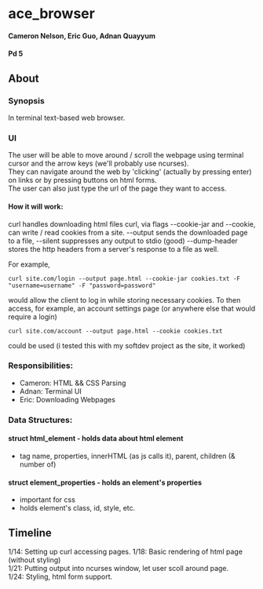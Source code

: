 # ace_browser

#### Cameron Nelson, Eric Guo, Adnan Quayyum  
#### Pd 5

## About
### Synopsis
In terminal text-based web browser.

### UI
The user will be able to move around / scroll the webpage using terminal cursor and the arrow keys (we'll probably use ncurses).    
They can navigate around the web by 'clicking' (actually by pressing enter) on links or by pressing buttons on html forms.  
The user can also just type the url of the page they want to access.

#### How it will work:
curl handles downloading html files
curl, via flags --cookie-jar and --cookie, can write / read cookies from a site.
--output sends the downloaded page to a file, --silent suppresses any output to stdio (good) 
--dump-header stores the http headers from a server's response to a file as well.

For example,
```
curl site.com/login --output page.html --cookie-jar cookies.txt -F "username=username" -F "password=password"
```
would allow the client to log in while storing necessary cookies.
To then access, for example, an account settings page (or anywhere else that would require a login) 
```
curl site.com/account --output page.html --cookie cookies.txt 
```
could be used (i tested this with my softdev project as the site, it worked)

### Responsibilities:
- Cameron: HTML && CSS Parsing
- Adnan: Terminal UI
- Eric: Downloading Webpages

### Data Structures:
#### struct html_element - holds data about html element
- tag name, properties, innerHTML (as js calls it), parent, children (& number of)

#### struct element_properties - holds an element's properties
- important for css
- holds element's class, id, style, etc.

## Timeline

1/14: Setting up curl accessing pages.
1/18: Basic rendering of html page (without styling)  
1/21: Putting output into ncurses window, let user scoll around page.  
1/24: Styling, html form support.  
